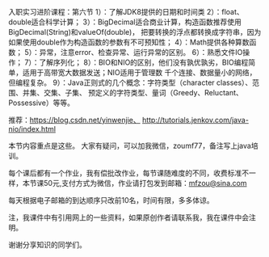 入职实习进阶课程：第六节
1）：了解JDK8提供的日期和时间类
2）：float、double适合科学计算；
3）：BigDecimal适合商业计算，构造函数推荐使用BigDecimal(String)和valueOf(double)，
    把要转换的浮点都转换成字符串，因为如果使用double作为构造函数的参数有不可预知性；
4）：Math提供各种算数函数；
5）：异常，注意error、检查异常、运行异常的区别。
6）：熟悉文件IO操作；
7）：了解序列化；
8）：BIO和NIO的区别，他们没有孰优孰劣，BIO编程简单，适用于高带宽大数据发送；NIO适用于管理数
千个连接、数据量小的网络，但编程复杂。
9）：Java正则式的几个概念：字符类型（character classes）、范围、并集、交集、子集、
预定义的字符类型、量词（Greedy、Reluctant、Possessive）等等。

推荐：https://blog.csdn.net/yinwenjie、
    http://tutorials.jenkov.com/java-nio/index.html

本节内容重点是这些。 大家有疑问，可以加我微信，zoumf77，备注写上java培训。

每个课后都有一个作业，我有偿批改作业，每节课随难度的不同，收费标准不一样，本节课50元,支付方式为微信，作业请打包发到邮箱：mfzou@sina.com

每天根据电子邮箱的到达顺序只改前10名，时间有限，多多体谅。

注，我课件中有引用网上的一些资料，如果原创作者请联系我，我在课件中会注明。

谢谢分享知识的同学们。
